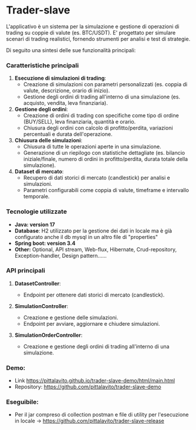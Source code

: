 # Trader-slave

L'applicativo è un sistema per la simulazione e gestione di operazioni di trading su coppie di valute (es. BTC/USDT). 
E' progettato per simulare scenari di trading realistici, fornendo strumenti per analisi e test di strategie.

Di seguito una sintesi delle sue funzionalità principali:

### **Caratteristiche principali**

1. **Esecuzione di simulazioni di trading**:
   - Creazione di simulazioni con parametri personalizzati (es. coppia di valute, descrizione, orario di inizio).
   - Gestione degli ordini di trading all'interno di una simulazione (es. acquisto, vendita, leva finanziaria).
2. **Gestione degli ordini**:
   - Creazione di ordini di trading con specifiche come tipo di ordine (BUY/SELL), leva finanziaria, quantità e orario.
   - Chiusura degli ordini con calcolo di profitto/perdita, variazioni percentuali e durata dell'operazione.
3. **Chiusura delle simulazioni**:
   - Chiusura di tutte le operazioni aperte in una simulazione.
   - Generazione di un riepilogo con statistiche dettagliate (es. bilancio iniziale/finale, numero di ordini in profitto/perdita, durata totale della simulazione).
4. **Dataset di mercato**:
   - Recupero di dati storici di mercato (candlestick) per analisi e simulazioni.
   - Parametri configurabili come coppia di valute, timeframe e intervallo temporale.

### **Tecnologie utilizzate**

- **Java: version 17**
- **Database**: H2 utilizzato per la gestione dei dati in locale ma è già configurato anche il db mysql in un altro file di "properties"
- **Spring boot: version 3.4**
- **Other:** Optional, API stream, Web-flux, Hibernate, Crud-repository, Exception-handler, Design pattern......

 
### **API principali**
1. **DatasetController**:
   - Endpoint per ottenere dati storici di mercato (candlestick).

2. **SimulationController**:
   - Creazione e gestione delle simulazioni.
   - Endpoint per avviare, aggiornare e chiudere simulazioni.

3. **SimulationOrderController**:
   - Creazione e gestione degli ordini di trading all'interno di una simulazione.

### **Demo**:
   - Link https://pittalavito.github.io/trader-slave-demo/html/main.html
   - Repository: https://github.com/pittalavito/trader-slave-demo


### **Eseguibile**:
   - Per il jar compreso di collection postman e file di utility per l'esecuzione in locale -> https://github.com/pittalavito/trader-slave-release
